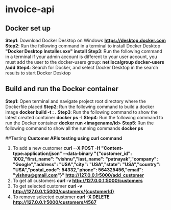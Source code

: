 # invoice-api

## Docker set up
**Step1**: Download Docker Desktop on Windows
    **https://desktop.docker.com**
**Step2**: Run the following command in a terminal to install Docker Desktop
    **"Docker Desktop Installer.exe" install**
**Step3**: Run the following command in a terminal if your admin account is different to your user account, you must add the user to the docker-users group:
    **net localgroup docker-users <user> /add**
**Step4**: Search for Docker, and select Docker Desktop in the search results to start Docker Desktop

## Build and run the Docker container
**Step1**: Open terminal and navigate project root directory where the Dockerfile placed
**Step2**: Run the following command to build a docker image
    **docker build -t <imagename>:<tag> .**
**Step3**: Run the following command to show the latest created container
    **docker ps -l**
**Step4**: Run the following command to run the Docker container
    **docker run <imagename/id>**
**Step5**: Run the following command to show all the running commands
    **docker ps**

##Testing
**Customer APIs testing using curl command**
1. To add a new customer
    **curl --X POST -H "Content-type:application/json" --data-binary "{\"customer_id\": 1002,\"first_name\": \"vishnu\",\"last_name\": \"patnayak\",\"company\": \"Google\",\"address\": \"USA\",\"city\": \"USA\",\"state\": \"USA\",\"country\": \"USA\",\"postal_code\": 54332,\"phone\": 564325456,\"email\": \"vishnu@gmail.com\"}" http://127.0.0.1:5000/add_customer**
2. To get all customers
    **curl -v http://127.0.0.1:5000/customers**
3. To get selected customer
    **curl -v http://127.0.0.1:5000/customers/{customerId}**
4. To remove selected customer
    **curl -X DELETE http://127.0.0.1:5000/customers/4567**